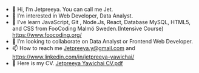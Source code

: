 - 👋 Hi, I’m Jetpreeya. You can call me Jet. 
- 👀 I’m interested in Web Developer, Data Analyst. 
- 🌱 I’ve learn JavaScript, Git , Node.Js, React, Database MySQL, HTML5, and CSS from FooCoding Malmö Sweden.(Intensive Course) https://www.foocoding.org/
- 💞️ I’m looking to collaborate on Data Analyst or Frontend Web Developer.
- 📫 How to reach me Jetpreeya.y@gmail.com and https://www.linkedin.com/in/jetpreeya-yawichai/
- 📃 Here is my CV. [Jetpreeya Yawichai CV.pdf](https://github.com/Jetpreeya/Jetpreeya/files/8310288/Jetpreeya.Yawichai.CV.pdf)


<!---
Jetpreeya/Jetpreeya is a ✨ special ✨ repository because its `README.md` (this file) appears on your GitHub profile.
You can click the Preview link to take a look at your changes.
--->

